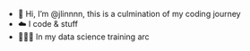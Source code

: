 - 👋 Hi, I’m @jlinnnn, this is a culmination of my coding journey
- ☁️ I code & stuff
- 👨🏻‍🏫 In my data science training arc

